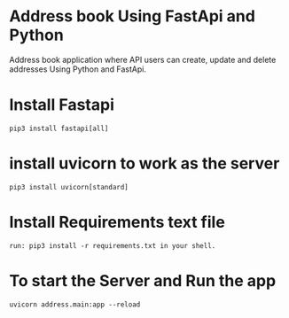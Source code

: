 # Address book Using FastApi and Python

Address book application where API users can create, update and delete addresses Using Python and FastApi.

# Install Fastapi

```
pip3 install fastapi[all]
```

# install uvicorn to work as the server

```
pip3 install uvicorn[standard]
```

# Install Requirements text file

```
run: pip3 install -r requirements.txt in your shell.
```

# To start the Server and Run the app

```
uvicorn address.main:app --reload
```
